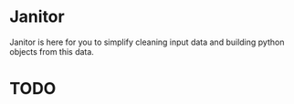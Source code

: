 # Janitor

Janitor is here for you to simplify cleaning input data and building python
objects from this data.

# TODO
